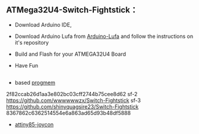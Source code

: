 ## ATMega32U4-Switch-Fightstick：

- Download Arduino IDE, 

- Download Arduino Lufa from [Arduino-Lufa](https://github.com/Palatis/Arduino-Lufa) and follow the instructions on it's repository
- Build and Flash for your ATMEGA32U4 Board
- Have Fun

##
- based [progmem](https://github.com/progmem/Switch-Fightstick)

2f82ccab26d1aa3e802bc03cff2744b75cee8d62
sf-2  https://github.com/wwwwwwzx/Switch-Fightstick
sf-3  https://github.com/shinyquagsire23/Switch-Fightstick
8367862c6362514554e6a863ad65d93b48df5888

- [attiny85-joycon](https://github.com/mumumusuc/attiny85-joycon)
